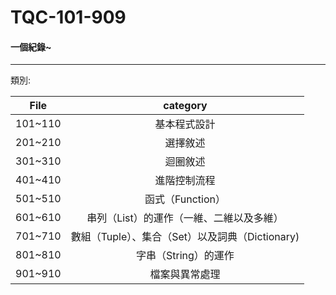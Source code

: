 # TQC-101-909

#### 一個紀錄~
 -----
 
類別:

| File | category |
|:-----:|:----------:|
| 101~110 | 基本程式設計 |
| 201~210 | 選擇敘述 |
| 301~310 | 迴圈敘述 |
| 401~410 | 進階控制流程 |
| 501~510 | 函式（Function） |
| 601~610 | 串列（List）的運作（一維、二維以及多維） |
| 701~710 | 數組（Tuple）、集合（Set）以及詞典（Dictionary) |
| 801~810 | 字串（String）的運作 |
| 901~910 | 檔案與異常處理 |
